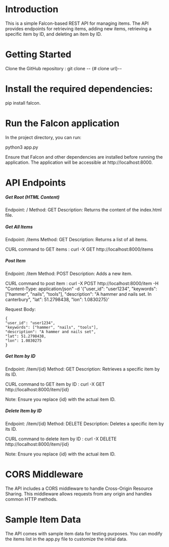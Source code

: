 # Introduction

This is a simple Falcon-based REST API for managing items. The API provides endpoints for retrieving items, adding new items, retrieving a specific item by ID, and deleting an item by ID.

# Getting Started

Clone the GitHub repository : git clone -- {# clone url}--

# Install the required dependencies:

pip install falcon.

# Run the Falcon application

In the project directory, you can run:

python3 app.py

Ensure that Falcon and other dependencies are installed before running the application.
The application will be accessible at http://localhost:8000.

# API Endpoints

##### Get Root (HTML Content)
Endpoint: /
Method: GET
Description: Returns the content of the index.html file. 

##### Get All Items
Endpoint: /items
Method: GET
Description: Returns a list of all items.

CURL command to GET items :
curl -X GET http://localhost:8000/items


##### Post Item
Endpoint: /item
Method: POST
Description: Adds a new item.

CURL command to post item :
curl -X POST http://localhost:8000/item -H "Content-Type: application/json" -d '{"user_id": "user1234", "keywords": ["hammer", "nails", "tools"], "description": "A hammer and nails set. In canterbury", "lat": 51.2798438, "lon": 1.0830275}'

Request Body:
```
{
"user_id": "user1234",
"keywords": ["hammer", "nails", "tools"],
"description": "A hammer and nails set",
"lat": 51.2798438,
"lon": 1.0830275
} 
```

##### Get Item by ID
Endpoint: /item/{id}
Method: GET
Description: Retrieves a specific item by its ID.

CURL command to GET item by ID :
curl -X GET http://localhost:8000/item/{id}

Note: Ensure you replace {id} with the actual item ID.

##### Delete Item by ID
Endpoint: /item/{id}
Method: DELETE
Description: Deletes a specific item by its ID.

CURL command to delete item by ID :
curl -X DELETE http://localhost:8000/item/{id}

Note: Ensure you replace {id} with the actual item ID.

# CORS Middleware

The API includes a CORS middleware to handle Cross-Origin Resource Sharing. This middleware allows requests from any origin and handles common HTTP methods.

# Sample Item Data
The API comes with sample item data for testing purposes. You can modify the items list in the app.py file to customize the initial data.
